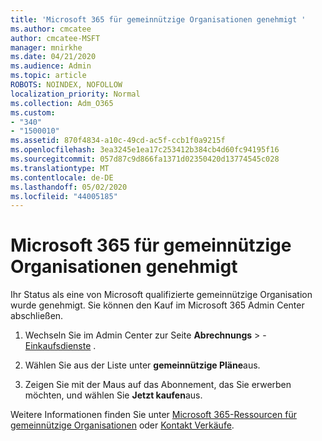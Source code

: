 ```yaml
---
title: 'Microsoft 365 für gemeinnützige Organisationen genehmigt '
ms.author: cmcatee
author: cmcatee-MSFT
manager: mnirkhe
ms.date: 04/21/2020
ms.audience: Admin
ms.topic: article
ROBOTS: NOINDEX, NOFOLLOW
localization_priority: Normal
ms.collection: Adm_O365
ms.custom:
- "340"
- "1500010"
ms.assetid: 870f4834-a10c-49cd-ac5f-ccb1f0a9215f
ms.openlocfilehash: 3ea3245e1ea17c253412b384cb4d60fc94195f16
ms.sourcegitcommit: 057d87c9d866fa1371d02350420d13774545c028
ms.translationtype: MT
ms.contentlocale: de-DE
ms.lasthandoff: 05/02/2020
ms.locfileid: "44005185"
---
```

# <a name="microsoft-365-for-nonprofits---approved"></a>Microsoft 365 für gemeinnützige Organisationen genehmigt

Ihr Status als eine von Microsoft qualifizierte gemeinnützige Organisation wurde genehmigt. Sie können den Kauf im Microsoft 365 Admin Center abschließen.

1. Wechseln Sie im Admin Center zur Seite **Abrechnungs** \> - [Einkaufsdienste](https://go.microsoft.com/fwlink/p/?linkid=868433) .

2. Wählen Sie aus der Liste unter **gemeinnützige Pläne**aus.

3. Zeigen Sie mit der Maus auf das Abonnement, das Sie erwerben möchten, und wählen Sie **Jetzt kaufen**aus.

Weitere Informationen finden Sie unter [Microsoft 365-Ressourcen für gemeinnützige Organisationen](https://www.microsoft.com/nonprofits/microsoft-365) oder [Kontakt Verkäufe](https://www.microsoft.com/nonprofits/contact-us).

